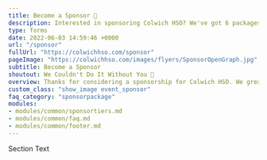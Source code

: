 ```yaml
---
title: Become a Sponsor 🤝
description: Interested in sponsoring Colwich HSO? We've got 6 packages available with different levels of exposure!. 
type: forms
date: 2022-06-03 14:59:46 +0000
url: "/sponsor"
fullUrl: "https://colwichhso.com/sponsor"
pageImage: "https://colwichhso.com/images/flyers/SponsorOpenGraph.jpg"
subtitle: Become a Sponsor
shoutout: We Couldn't Do It Without You 🤝
overview: Thanks for considering a sponsorship for Colwich HSO. We greatly appreciate our Carnival sponsors, and we also have year round options now! Please take a look at the [6 sponsorship packages](#section0) available.
custom_class: "show_image event_sponsor"
faq_category: "sponsorpackage"
modules:
- modules/common/sponsortiers.md
- modules/common/faq.md
- modules/common/footer.md
---
```

Section Text
